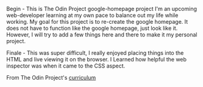 Begin -
This is The Odin Project
google-homepage project
I'm an upcoming web-developer learning at my own pace to balance out
my life while working. My goal for this project is to re-create the google
homepage. It does not have to function like the google homepage, just look like
it. However, I will try to add a few things here and there to make it my
personal project.

Finale -
This was super difficult, I really enjoyed placing things into the HTML
and live viewing it on the browser. I Learned how helpful the web inspector was
when it came to the CSS aspect.

From The Odin Project's
[curriculum](http://www.theodinproject.com/web-development-101/html-css)
